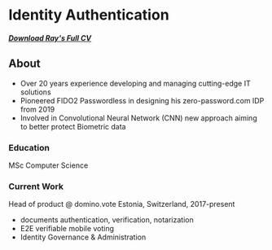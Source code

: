 # Identity Authentication 

##### [Download **Ray's Full CV**](https://bit.ly/raysume-onepage)

## About
- Over 20 years experience developing and managing cutting-edge IT solutions
- Pioneered FIDO2 Passwordless in designing his zero-password.com IDP from 2019
- Involved in Convolutional Neural Network (CNN) new approach aiming to better protect Biometric data

### Education 
MSc Computer Science 

### Current Work
Head of product @ domino.vote  Estonia, Switzerland, 2017-present
- documents authentication, verification, notarization
- E2E verifiable mobile voting 
- Identity Governance & Administration
